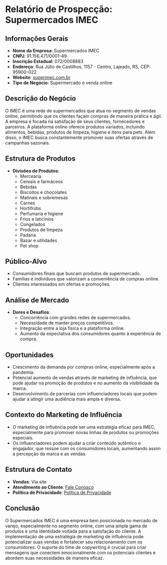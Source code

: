 # Relatório de Prospecção: Supermercados IMEC

## Informações Gerais

- **Nome da Empresa**: Supermercados IMEC
- **CNPJ**: 91.156.471/0001-49
- **Inscrição Estadual**: 072/0008883
- **Endereço**: Rua Júlio de Castilhos, 1157 - Centro, Lajeado, RS, CEP: 95900-022
- **Website**: [superimec.com.br](http://www.superimec.com.br)
- **Tipo de Negócio**: Supermercado e venda online

## Descrição do Negócio

O IMEC é uma rede de supermercados que atua no segmento de vendas online, permitindo que os clientes façam compras de maneira prática e ágil. A empresa é focada na satisfação de seus clientes, fornecedores e parceiros. A plataforma online oferece produtos variados, incluindo alimentos, bebidas, produtos de limpeza, higiene e itens para pets. Além disso, o IMEC busca constantemente promover suas ofertas através de campanhas sazonais.

## Estrutura de Produtos

- **Divisões de Produtos**:
  - Mercearia
  - Cereais e farináceos
  - Bebidas
  - Biscoitos e chocolates
  - Matinais e sobremesas
  - Carnes
  - Hortifrútis
  - Perfumaria e higiene
  - Frios e laticínios
  - Congelados
  - Produtos de limpeza
  - Padaria
  - Bazar e utilidades
  - Pet shop

## Público-Alvo
- Consumidores finais que buscam produtos de supermercado.
- Famílias e indivíduos que valorizam a conveniência de compras online.
- Clientes interessados em ofertas e promoções.

## Análise de Mercado
- **Dores e Desafios**:
  - Concorrência com grandes redes de supermercados.
  - Necessidade de manter preços competitivos.
  - Integração entre a loja física e a plataforma online.
  - Aumento da expectativa dos consumidores quanto à experiência de compra.

## Oportunidades
- Crescimento da demanda por compras online, especialmente após a pandemia.
- Potencial aumento de vendas através de marketing de influência, que pode ajudar na promoção de produtos e no aumento da visibilidade da marca.
- Desenvolvimento de parcerias com influenciadores locais que podem ajudar a atingir uma audiência mais ampla e diversa.

## Contexto do Marketing de Influência
- O marketing de influência pode ser uma estratégia eficaz para IMEC, especialmente para promover novas linhas de produtos ou promoções especiais.
- Os influenciadores podem ajudar a criar conteúdo autêntico e engajador, que ressoe com os consumidores locais, aumentando assim a percepção da marca e as vendas.

## Estrutura de Contato
- **Vendas**: Via site
- **Atendimento ao Cliente**: [Fale Conosco](https://home.superimec.com.br/fale-conosco/)
- **Política de Privacidade**: [Política de Privacidade](http://www.superimec.com.br/institucional/paginas/politica-de-privacidade)

## Conclusão
O Supermercados IMEC é uma empresa bem posicionada no mercado de varejo, especialmente no segmento online, com uma ampla gama de produtos e uma identidade voltada para a satisfação do cliente. A implementação de uma estratégia de marketing de influência pode potencializar suas vendas e fortalecer seu relacionamento com os consumidores. O suporte do time de copywriting é crucial para criar mensagens que conectem emocionalmente com os potenciais clientes e abordem suas necessidades de maneira eficaz.